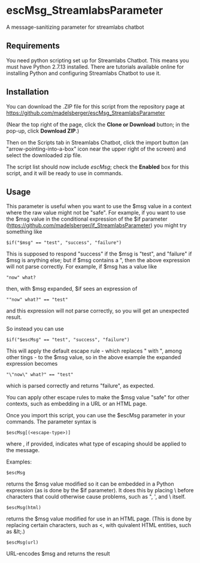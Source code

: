 # escMsg_StreamlabsParameter

A message-sanitizing parameter for streamlabs chatbot

## Requirements

You need python scripting set up for Streamlabs Chatbot.  This means you must
have Python 2.7.13 installed.  There are tutorials available online for
installing Python and configuring Streamlabs Chatbot to use it.

## Installation

You can download the .ZIP file for this script from the repository page at
https://github.com/madelsberger/escMsg_StreamlabsParameter

(Near the top right of the page, click the **Clone or Download** button; in the
pop-up, click **Download ZIP**.)

Then on the Scripts tab in Streamlabs Chatbot, click the import button (an
"arrow-pointing-into-a-box" icon near the upper right of the screen) and select
the downloaded zip file.

The script list should now include *escMsg*; check the **Enabled** box for this
script, and it will be ready to use in commands.

## Usage

This parameter is useful when you want to use the $msg value in a context
where the raw value might not be "safe".  For example, if you want to use the
$msg value in the conditional expression of the $if parameter
(https://github.com/madelsberger/if_StreamlabsParameter) you might try 
something like

    $if("$msg" == "test", "success", "failure")

This is supposed to respond "success" if the $msg is "test", and "failure" if
$msg is anything else; but if $msg contains a ", then the above expression
will not parse correctly.  For example, if $msg has a value like

    "now" what?

then, with $msg expanded, $if sees an expression of

    ""now" what?" == "test"

and this expression will not parse correctly, so you will get an unexpected
result.

So instead you can use

    $if("$escMsg" == "test", "success", "failure")

This will apply the default escape rule - which replaces " with \", among
other tings - to the $msg value, so in the above example the expanded
expression becomes

    "\"now\" what?" == "test"

which is parsed correctly and returns "failure", as expected.

You can apply other escape rules to make the $msg value "safe" for other
contexts, such as embedding in a URL or an HTML page.

Once you import this script, you can use the $escMsg parameter in your
commands.  The parameter syntax is

    $escMsg[(<escape-type>)]

where <escape-type>, if provided, indicates what type of escaping should be
applied to the message.

Examples:

    $escMsg

returns the $msg value modified so it can be embedded in a Python expression
(as is done by the $if parameter).  It does this by placing \ before characters
that could otherwise cause problems, such as ", ', and \ itself.

    $escMsg(html)

returns the $msg value modified for use in an HTML page.  (This is done by
replacing certain characters, such as &lt;, with quivalent HTML entities, such
as &amp;lt;.)

    $escMsg(url)

URL-encodes $msg and returns the result
